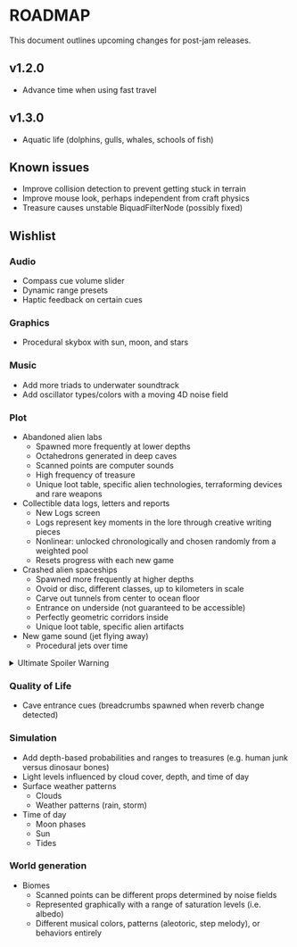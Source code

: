 # ROADMAP
This document outlines upcoming changes for post-jam releases.

## v1.2.0
- Advance time when using fast travel

## v1.3.0
- Aquatic life (dolphins, gulls, whales, schools of fish)

## Known issues
- Improve collision detection to prevent getting stuck in terrain
- Improve mouse look, perhaps independent from craft physics
- Treasure causes unstable BiquadFilterNode (possibly fixed)

## Wishlist
### Audio
- Compass cue volume slider
- Dynamic range presets
- Haptic feedback on certain cues

### Graphics
- Procedural skybox with sun, moon, and stars

### Music
- Add more triads to underwater soundtrack
- Add oscillator types/colors with a moving 4D noise field

### Plot
- Abandoned alien labs
  - Spawned more frequently at lower depths
  - Octahedrons generated in deep caves
  - Scanned points are computer sounds
  - High frequency of treasure
  - Unique loot table, specific alien technologies, terraforming devices and rare weapons
- Collectible data logs, letters and reports
  - New Logs screen
  - Logs represent key moments in the lore through creative writing pieces
  - Nonlinear: unlocked chronologically and chosen randomly from a weighted pool
  - Resets progress with each new game
- Crashed alien spaceships
  - Spawned more frequently at higher depths
  - Ovoid or disc, different classes, up to kilometers in scale
  - Carve out tunnels from center to ocean floor
  - Entrance on underside (not guaranteed to be accessible)
  - Perfectly geometric corridors inside
  - Unique loot table, specific alien artifacts
- New game sound (jet flying away)
  - Procedural jets over time

<details>
  <summary>Ultimate Spoiler Warning</summary>
  <ul>
    <li>Alien leaders established a secret base on Earth.</li>
    <li>Alien leaders established a secret base on Earth.</li>
    <li>Convert UXO archetype to munitions, add Resistance side (more prevalent at lower depths) and more nouns.</li>
  </ul>
</details>

### Quality of Life
- Cave entrance cues (breadcrumbs spawned when reverb change detected)

### Simulation
- Add depth-based probabilities and ranges to treasures (e.g. human junk versus dinosaur bones)
- Light levels influenced by cloud cover, depth, and time of day
- Surface weather patterns
  - Clouds
  - Weather patterns (rain, storm)
- Time of day
  - Moon phases
  - Sun
  - Tides

### World generation
- Biomes
  - Scanned points can be different props determined by noise fields
  - Represented graphically with a range of saturation levels (i.e. albedo)
  - Different musical colors, patterns (aleotoric, step melody), or behaviors entirely
